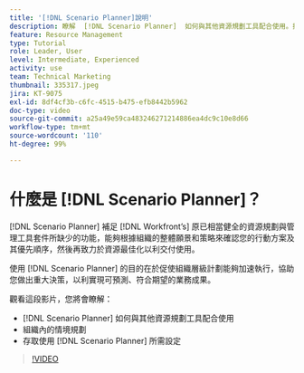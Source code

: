 ```yaml
---
title: '[!DNL Scenario Planner]說明'
description: 瞭解  [!DNL Scenario Planner]  如何與其他資源規劃工具配合使用。接著瞭解如何設定  [!DNL Scenario Planner]。
feature: Resource Management
type: Tutorial
role: Leader, User
level: Intermediate, Experienced
activity: use
team: Technical Marketing
thumbnail: 335317.jpeg
jira: KT-9075
exl-id: 8df4cf3b-c6fc-4515-b475-efb8442b5962
doc-type: video
source-git-commit: a25a49e59ca483246271214886ea4dc9c10e8d66
workflow-type: tm+mt
source-wordcount: '110'
ht-degree: 99%

---
```


# 什麼是 [!DNL Scenario Planner]？

[!DNL Scenario Planner] 補足 [!DNL Workfront’s] 原已相當健全的資源規劃與管理工具套件所缺少的功能，能夠根據組織的整體願景和策略來確認您的行動方案及其優先順序，然後再致力於資源最佳化以利交付使用。

使用 [!DNL Scenario Planner] 的目的在於促使組織層級計劃能夠加速執行，協助您做出重大決策，以利實現可預測、符合期望的業務成果。

觀看這段影片，您將會瞭解：

* [!DNL Scenario Planner] 如何與其他資源規劃工具配合使用
* 組織內的情境規劃
* 存取使用 [!DNL Scenario Planner] 所需設定

>[!VIDEO](https://video.tv.adobe.com/v/335317/?quality=12&learn=on)
